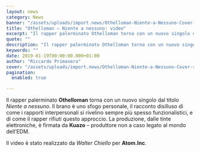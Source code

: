 ```yaml
---
layout: news
category: News
banner: "/assets/uploads/import.news/Othelloman-Niente-a-Nessuno-Cover-resized.png"
title: "Othelloman – Niente a nessuno: video"
excerpt: "Il rapper palerminato Othelloman torna con un nuovo singolo dal titolo Niente a nessuno. Il brano è uno sfogo personale, il racconto disilluso di come i rapporti interpersonali si rivelino sempre più spesso funzionalistici, e di come il rapper rifiuti questo approccio. La produzione, dalle tinte elettroniche, è firmata da Kuazo – produttore non a caso legato [&hellip"
quote: ""
description: "Il rapper palerminato Othelloman torna con un nuovo singolo dal titolo Niente a nessuno. Il brano è uno sfogo personale, il racconto disilluso di come i rapporti interpersonali si rivelino sempre più spesso funzionalistici, e di come il rapper rifiuti questo approccio. La produzione, dalle tinte elettroniche, è firmata da Kuazo – produttore non a caso legato [&hellip"
keywords: ""
date: 2019-01-19T00:00:00.000+01:00
author: "Riccardo Primavera"
cover: "/assets/uploads/import.news/Othelloman-Niente-a-Nessuno-Cover-resized.png"
pagination:
  enabled: true

---
```


Il rapper palerminato **Othelloman** torna con un nuovo singolo dal titolo _Niente a nessuno_. Il brano è uno sfogo personale, il racconto disilluso di come i rapporti interpersonali si rivelino sempre più spesso funzionalistici, e di come il rapper rifiuti questo approccio. La produzione, dalle tinte elettroniche, è firmata da **Kuazo** – produttore non a caso legato al mondo dell’EDM.

Il video è stato realizzato da _Walter Chiello_ per **Atom.Inc**.